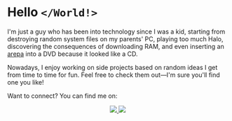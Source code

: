 <h1> Hello <code>&lt;/World!&gt;</code> </h1>

I'm just a guy who has been into technology since I was a kid, starting from destroying random system files on my parents' PC, playing too much Halo, discovering the consequences of downloading RAM, and even inserting an [arepa](https://en.wikipedia.org/wiki/Arepa) into a DVD because it looked like a CD.

Nowadays, I enjoy working on side projects based on random ideas I get from time to time for fun. Feel free to check them out—I'm sure you'll find one you like!

Want to connect? You can find me on:
<p align="center">
    <a href="https://jeangiraldoo.github.io">
        <img src="https://img.shields.io/badge/Personal_website-purple">
    </a>
    <a href="https://www.linkedin.com/in/jeanngiraldo/">
        <img src="https://img.shields.io/badge/Linkedin-blue?logo=linkedin">
    </a>
</p>
